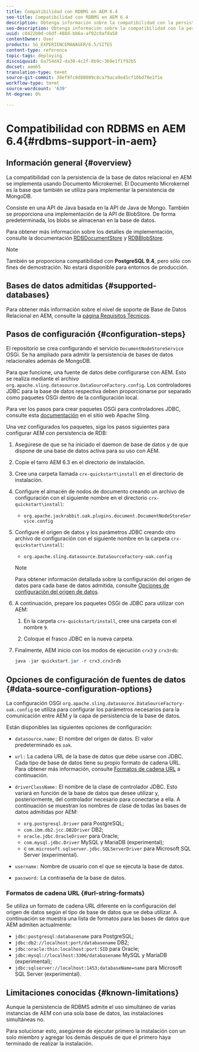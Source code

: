 ```yaml
---
title: Compatibilidad con RDBMS en AEM 6.4
seo-title: Compatibilidad con RDBMS en AEM 6.4
description: Obtenga información sobre la compatibilidad con la persistencia de bases de datos relacionales en AEM 6.4 y las opciones de configuración disponibles.
seo-description: Obtenga información sobre la compatibilidad con la persistencia de bases de datos relacionales en AEM 6.4 y las opciones de configuración disponibles.
uuid: c8422b0d-c6df-488d-bb6a-af92c9afda50
contentOwner: User
products: SG_EXPERIENCEMANAGER/6.5/SITES
content-type: reference
topic-tags: deploying
discoiquuid: 6a754d42-da30-4c2f-8b9c-369e1f1f92b5
docset: aem65
translation-type: tm+mt
source-git-commit: 38ef8fc8d80009c8ca79aca9e45cf10bd70e1f1e
workflow-type: tm+mt
source-wordcount: '639'
ht-degree: 0%

---
```



# Compatibilidad con RDBMS en AEM 6.4{#rdbms-support-in-aem}

## Información general {#overview}

La compatibilidad con la persistencia de la base de datos relacional en AEM se implementa usando Documento Microkernel. El Documento Microkernel es la base que también se utiliza para implementar la persistencia de MongoDB.

Consiste en una API de Java basada en la API de Java de Mongo. También se proporciona una implementación de la API de BlobStore. De forma predeterminada, los blobs se almacenan en la base de datos.

Para obtener más información sobre los detalles de implementación, consulte la documentación [RDBDocumentStore](https://jackrabbit.apache.org/oak/docs/apidocs/org/apache/jackrabbit/oak/plugins/document/rdb/RDBDocumentStore.html) y [RDBBlobStore](https://jackrabbit.apache.org/oak/docs/apidocs/org/apache/jackrabbit/oak/plugins/document/rdb/RDBBlobStore.html).

>[!NOTE]
>
>También se proporciona compatibilidad con **PostgreSQL 9.4**, pero sólo con fines de demostración. No estará disponible para entornos de producción.

## Bases de datos admitidas {#supported-databases}

Para obtener más información sobre el nivel de soporte de Base de Datos Relacional en AEM, consulte la [página Requisitos Técnicos](/help/sites-deploying/technical-requirements.md).

## Pasos de configuración {#configuration-steps}

El repositorio se crea configurando el servicio `DocumentNodeStoreService` OSGi. Se ha ampliado para admitir la persistencia de bases de datos relacionales además de MongoDB.

Para que funcione, una fuente de datos debe configurarse con AEM. Esto se realiza mediante el archivo `org.apache.sling.datasource.DataSourceFactory.config`. Los controladores JDBC para la base de datos respectiva deben proporcionarse por separado como paquetes OSGi dentro de la configuración local.

Para ver los pasos para crear paquetes OSGi para controladores JDBC, consulte esta [documentación](https://sling.apache.org/documentation/bundles/datasource-providers.html#convert-driver-jars-to-bundle) en el sitio web Apache Sling.

Una vez configurados los paquetes, siga los pasos siguientes para configurar AEM con persistencia de RDB:

1. Asegúrese de que se ha iniciado el daemon de base de datos y de que dispone de una base de datos activa para su uso con AEM.
1. Copie el tarro AEM 6.3 en el directorio de instalación.
1. Cree una carpeta llamada `crx-quickstart\install` en el directorio de instalación.
1. Configure el almacén de nodos de documento creando un archivo de configuración con el siguiente nombre en el directorio `crx-quickstart\install`:

   * `org.apache.jackrabbit.oak.plugins.document.DocumentNodeStoreService.config`

1. Configure el origen de datos y los parámetros JDBC creando otro archivo de configuración con el siguiente nombre en la carpeta `crx-quickstart\install`:

   * `org.apache.sling.datasource.DataSourceFactory-oak.config`
   >[!NOTE]
   >
   >Para obtener información detallada sobre la configuración del origen de datos para cada base de datos admitida, consulte [Opciones de configuración del origen de datos](/help/sites-deploying/rdbms-support-in-aem.md#data-source-configuration-options).

1. A continuación, prepare los paquetes OSGi de JDBC para utilizar con AEM:

   1. En la carpeta `crx-quickstart/install`, cree una carpeta con el nombre `9`.

   1. Coloque el frasco JDBC en la nueva carpeta.

1. Finalmente, AEM inicio con los modos de ejecución `crx3` y `crx3rdb`:

   ```java
   java -jar quickstart.jar -r crx3,crx3rdb
   ```

## Opciones de configuración de fuentes de datos {#data-source-configuration-options}

La configuración OSGi `org.apache.sling.datasource.DataSourceFactory-oak.config` se utiliza para configurar los parámetros necesarios para la comunicación entre AEM y la capa de persistencia de la base de datos.

Están disponibles las siguientes opciones de configuración:

* `datasource.name:` El nombre del origen de datos. El valor predeterminado es `oak`.

* `url:` La cadena URL de la base de datos que debe usarse con JDBC. Cada tipo de base de datos tiene su propio formato de cadena URL. Para obtener más información, consulte [Formatos de cadena URL](/help/sites-deploying/rdbms-support-in-aem.md#url-string-formats) a continuación.

* `driverClassName:` El nombre de la clase de controlador JDBC. Esto variará en función de la base de datos que desee utilizar y, posteriormente, del controlador necesario para conectarse a ella. A continuación se muestran los nombres de clase de todas las bases de datos admitidas por AEM:

   * `org.postgresql.Driver` para PostgreSQL;
   * `com.ibm.db2.jcc.DB2Driver` DB2;
   * `oracle.jdbc.OracleDriver` para Oracle;
   * `com.mysql.jdbc.Driver` MySQL y MariaDB (experimental);
   * c `om.microsoft.sqlserver.jdbc.SQLServerDriver` para Microsoft SQL Server (experimental).

* `username:` Nombre de usuario con el que se ejecuta la base de datos.

* `password:` La contraseña de la base de datos.

### Formatos de cadena URL {#url-string-formats}

Se utiliza un formato de cadena URL diferente en la configuración del origen de datos según el tipo de base de datos que se deba utilizar. A continuación se muestra una lista de formatos para las bases de datos que AEM admiten actualmente:

* `jdbc:postgresql:databasename` para PostgreSQL;
* `jdbc:db2://localhost:port/databasename` DB2;
* `jdbc:oracle:thin:localhost:port:SID` para Oracle;
* `jdbc:mysql://localhost:3306/databasename` MySQL y MariaDB (experimental);
* `jdbc:sqlserver://localhost:1453;databaseName=name` para Microsoft SQL Server (experimental).

## Limitaciones conocidas {#known-limitations}

Aunque la persistencia de RDBMS admite el uso simultáneo de varias instancias de AEM con una sola base de datos, las instalaciones simultáneas no.

Para solucionar esto, asegúrese de ejecutar primero la instalación con un solo miembro y agregar los demás después de que el primero haya terminado de realizar la instalación.

